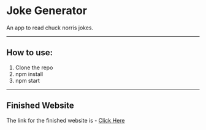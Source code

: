 # Joke Generator
An app to read chuck norris jokes.

---

## How to use:
1. Clone the repo
1. npm install
1. npm start

---

## Finished Website
The link for the finished website is - [Click Here](https://react-joke-generator-project1.netlify.app/)
